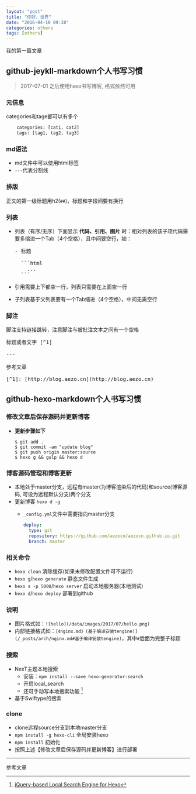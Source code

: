```yaml
---
layout: "post"
title: "你好，世界"
date: "2016-04-10 09:38"
categories: others
tags: [others]
---
```


<p>我的第一篇文章</p>

## github-jeykll-markdown个人书写习惯

> 2017-07-01 之后使用hexo书写博客, 格式依然可用

### 元信息

categories和tage都可以有多个

```html
    categories: [cat1, cat2]
    tags: [tag1, tag2, tag3]
```

### md语法

- md文件中可以使用html标签
- `---`代表分割线

### 排版

正文的第一级标题用h2(`##`)，标题和字段间要有换行

### 列表

- 列表（有序/无序）下面显示 **代码、引用、图片** 时：相对列表的该子项代码需要多缩进一个Tab（4个空格），且中间要空行，如：

  <pre>
  - 标题

    ```html
      ...
    ```
  </pre>
- 引用需要上下都空一行，列表只需要在上面空一行

- 子列表基于父列表要有一个Tab缩进（4个空格），中间无需空行

### 脚注

脚注支持链接跳转，注意脚注与被批注文本之间有一个空格

<pre>
标题或者文字 [^1]

---

参考文章

[^1]: [http://blog.aezo.cn](http://blog.aezo.cn)
</pre>


## github-hexo-markdown个人书写习惯

### 修改文章后保存源码并更新博客

- **更新步骤如下**

  ```shell
  $ git add .
  $ git commit -am "update blog"
  $ git push origin master:source
  $ hexo g && gulp && hexo d
  ```

### 博客源码管理和博客更新

- 本地处于master分支，远程有master(为博客渲染后的代码)和source(博客源码, 可设为远程默认分支)两个分支
- 更新博客 `hexo d -g`
    - `_config.yml`文件中需要指向master分支

        ```yml
        deploy:
          type: git
          repository: https://github.com/aezocn/aezocn.github.io.git
          branch: master
        ```

### 相关命令

- `hexo clean` 清除缓存(如果未修改配置文件可不运行)
- `hexo g`/`hexo generate` 静态文件生成
- `hexo s -p 5000`/`hexo server` 启动本地服务器(本地测试)
- `hexo d`/`hexo deploy` 部署到github

### 说明

- 图片格式如：`![hello](/data/images/2017/07/hello.png)`
- 内部链接格式如：`[《nginx.md》(基于编译安装tengine)](/_posts/arch/nginx.md#基于编译安装tengine)`，其中`#`后面为完整子标题

### 搜索

- NexT主题本地搜索
  - 安装：`npm install --save hexo-generator-search`
  - 开启local_search
  - 还可手动写本地搜索功能 [^1]
- 基于Swiftype的搜索

### clone

- clone远程source分支到本地master分支
- `npm install -g hexo-cli` 全局安装hexo
- `npm install` 初始化
- 按照上述【修改文章后保存源码并更新博客】进行部署



---

参考文章

[^1]: [jQuery-based Local Search Engine for Hexo](http://www.hahack.com/codes/local-search-engine-for-hexo/)